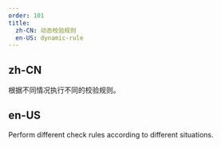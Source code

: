 ```yaml
---
order: 101
title:
  zh-CN: 动态校验规则
  en-US: dynamic-rule
---
```


## zh-CN

根据不同情况执行不同的校验规则。

## en-US
Perform different check rules according to different situations.
